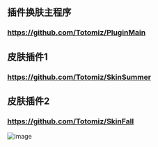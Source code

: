 ## 插件换肤主程序
### https://github.com/Totomiz/PluginMain
## 皮肤插件1
### https://github.com/Totomiz/SkinSummer
## 皮肤插件2
### https://github.com/Totomiz/SkinFall
![image](https://github.com/Totomiz/PluginMain/blob/master/screenshot/bb.gif)

